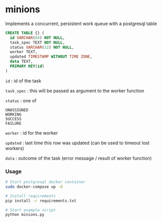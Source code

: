 # minions

Implements a concurrent, persistent work queue with a postgresql table

```sql
CREATE TABLE {} (
  id VARCHAR(64) NOT NULL,
  task_spec TEXT NOT NULL,
  status VARCHAR(32) NOT NULL,
  worker TEXT,
  updated TIMESTAMP WITHOUT TIME ZONE,
  data TEXT,
  PRIMARY KEY(id)
)
```

`id` : id of the task

`task_spec` : this will be passed as argument to the worker function

`status` : one of
```
UNASSIGNED
WORKING
SUCCESS
FAILURE
```

`worker` : id for the worker

`updated` : last time this row was updated (can be used to timeout lost workers)

`data` : outcome of the task (error message / result of worker function)


### Usage
```bash
# Start postgresql docker container
sudo docker-compose up -d

# Install requirements
pip install -r requirements.txt

# Start example script
python minions.py
```



